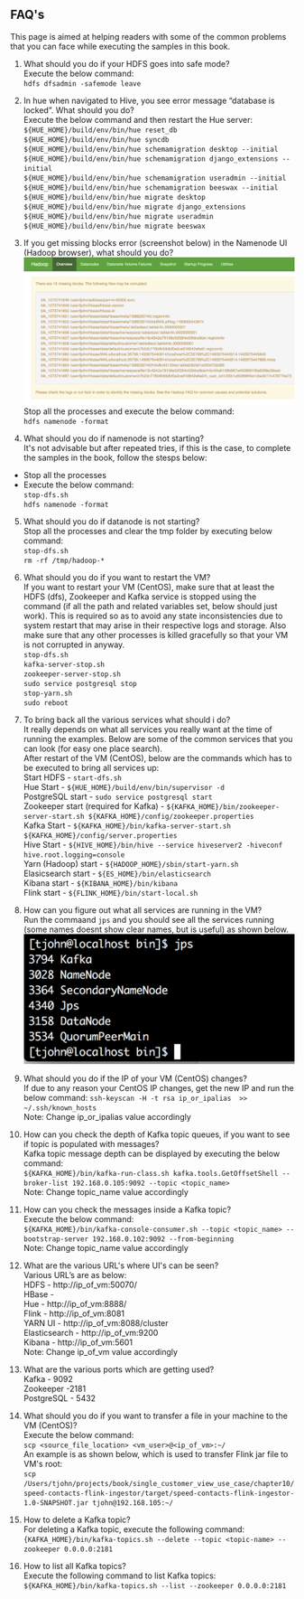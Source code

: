 ## FAQ's  

This page is aimed at helping readers with some of the common problems that you can face while executing the samples in this book.  

1. What should you do if your HDFS goes into safe mode?  
Execute the below command:  
`hdfs dfsadmin -safemode leave`

2. In hue when navigated to Hive, you see error message “database is locked”. What should you do?  
Execute the below command and then restart the Hue server:  
`${HUE_HOME}/build/env/bin/hue reset_db`  
`${HUE_HOME}/build/env/bin/hue syncdb`  
`${HUE_HOME}/build/env/bin/hue schemamigration desktop --initial`  
`${HUE_HOME}/build/env/bin/hue schemamigration django_extensions --initial`  
`${HUE_HOME}/build/env/bin/hue schemamigration useradmin --initial`  
`${HUE_HOME}/build/env/bin/hue schemamigration beeswax --initial`  
`${HUE_HOME}/build/env/bin/hue migrate desktop`  
`${HUE_HOME}/build/env/bin/hue migrate django_extensions`  
`${HUE_HOME}/build/env/bin/hue migrate useradmin`  
`${HUE_HOME}/build/env/bin/hue migrate beeswax`  

3. If you get missing blocks error (screenshot below) in the Namenode UI (Hadoop browser), what should you do?  
![alt Missing Blocks Error](/common/images/hdfs_missing_blocks_error.png "Missing Blocks Error")
Stop all the processes and execute the below command:  
`hdfs namenode -format`

4. What should you do if namenode is not starting?  
It's not advisable but after repeated tries, if this is the case, to complete the samples in the book, follow the stesps below:  
- Stop all the processes
- Execute the below command:  
`stop-dfs.sh`  
`hdfs namenode -format`

5. What should you do if datanode is not starting?  
	Stop all the processes and clear the tmp folder by executing below command:  
`stop-dfs.sh`  
`rm -rf /tmp/hadoop-*`  

6. What should you do if you want to restart the VM?   
If you want to restart your VM (CentOS), make sure that at least the HDFS (dfs), Zookeeper and Kafka service is stopped using the command (if all the path and related variables set, below should just work). This is required so as to avoid any state inconsistencies due to system restart that may arise in their respective logs and storage. Also make sure that any other processes is killed gracefully so that your VM is not corrupted in anyway.  
`stop-dfs.sh`  
`kafka-server-stop.sh`  
`zookeeper-server-stop.sh`  
`sudo service postgresql stop`  
`stop-yarn.sh`  
`sudo reboot`  

7. To bring back all the various services what should i do?  
It really depends on what all services you really want at the time of running the examples. Below are some of the common services that you can look (for easy one place search).  
After restart of the VM (CentOS), below are the commands which has to be executed to bring all services up:  
Start HDFS - `start-dfs.sh`  
Hue Start - `${HUE_HOME}/build/env/bin/supervisor -d`  
PostgreSQL start - `sudo service postgresql start`  
Zookeeper start (required for Kafka) - `${KAFKA_HOME}/bin/zookeeper-server-start.sh ${KAFKA_HOME}/config/zookeeper.properties`  
Kafka Start - `${KAFKA_HOME}/bin/kafka-server-start.sh ${KAFKA_HOME}/config/server.properties`  
Hive Start - `${HIVE_HOME}/bin/hive --service hiveserver2 -hiveconf hive.root.logging=console`  
Yarn (Hadoop) start - `${HADOOP_HOME}/sbin/start-yarn.sh`  
Elasicsearch start - `${ES_HOME}/bin/elasticsearch`  
Kibana start - `${KIBANA_HOME}/bin/kibana`  
Flink start - `${FLINK_HOME}/bin/start-local.sh`  

8. How can you figure out what all services are running in the VM?  
Run the commaand `jps` and you should see all the services running (some names doesnt show clear names, but is useful) as shown below.  
![alt JPS command output](/common/images/jps_command_output.png "JPS command output")  

9. What should you do if the IP of your VM (CentOS) changes?  
If due to any reason your CentOS IP changes, get the new IP and run the below command:
`ssh-keyscan -H -t rsa ip_or_ipalias  >> ~/.ssh/known_hosts`  
Note: Change ip_or_ipalias value accordingly

10. How can you check the depth of Kafka topic queues, if you want to see if topic is populated with messages?  
Kafka topic message depth can be displayed by executing the below command:  
`${KAFKA_HOME}/bin/kafka-run-class.sh kafka.tools.GetOffsetShell --broker-list 192.168.0.105:9092 --topic <topic_name>`  
Note: Change topic_name value accordingly  

11. How can you check the messages inside a Kafka topic?  
Execute the below command:  
`${KAFKA_HOME}/bin/kafka-console-consumer.sh --topic <topic_name> --bootstrap-server 192.168.0.102:9092 --from-beginning`  
Note: Change topic_name value accordingly  

12. What are the various URL's where UI's can be seen?  
Various URL’s are as below:  
HDFS - http://ip_of_vm:50070/  
HBase -   
Hue - http://ip_of_vm:8888/   
Flink - http://ip_of_vm:8081  
YARN UI - http://ip_of_vm:8088/cluster  
Elasticsearch - http://ip_of_vm:9200  
Kibana - http://ip_of_vm:5601  
Note: Change ip_of_vm value accordingly  

13. What are the various ports which are getting used?  
Kafka - 9092  
Zookeeper -2181  
PostgreSQL - 5432  

14. What should you do if you want to transfer a file in your machine to the VM (CentOS)?  
Execute the below command:  
`scp <source_file_location> <vm_user>@<ip_of_vm>:~/`  
An example is as shown below, which is used to transfer Flink jar file to VM's root:  
`scp /Users/tjohn/projects/book/single_customer_view_use_case/chapter10/speed-contacts-flink-ingestor/target/speed-contacts-flink-ingestor-1.0-SNAPSHOT.jar tjohn@192.168.105:~/`  

15. How to delete a Kafka topic?  
For deleting a Kafka topic, execute the following command:
`{KAFKA_HOME}/bin/kafka-topics.sh --delete --topic <topic-name> --zookeeper 0.0.0.0:2181`  

16. How to list all Kafka topics?  
Execute the following command to list Kafka topics:  
`${KAFKA_HOME}/bin/kafka-topics.sh --list --zookeeper 0.0.0.0:2181`  
